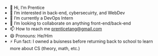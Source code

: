 - 👋 Hi, I’m Prentice
- 👀 I’m interested in back-end, cybersecuirty, and WebDev
- 🌱 I’m currently a DevOps Intern
- 💞️ I’m looking to collaborate on anything front-end/back-end
- 📫 How to reach me prenticetang@gmail.com
- 😄 Pronouns: He/Him
- ⚡ Fun fact: I owned a buisness before returning back to school to learn more about CS (theory, math, etc.)

<!---
prentang/prentang is a ✨ special ✨ repository because its `README.md` (this file) appears on your GitHub profile.
You can click the Preview link to take a look at your changes.
--->
